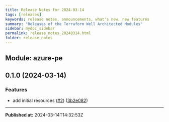```yaml
---
title: Release Notes for 2024-03-14
tags: [releases]
keywords: release notes, announcements, what's new, new features
summary: "Releases of the Terraform Well Architected Modules"
sidebar: mydoc_sidebar
permalink: release_notes_20240314.html
folder: release_notes
---
```


## Module: azure-pe
## 0.1.0 (2024-03-14)


### Features

* add initial resources ([#2](https://github.com/CloudNationHQ/terraform-azure-pe/releases/tag/v0.1.0)) ([3b2e082](https://github.com/CloudNationHQ/terraform-azure-pe/commit/3b2e0823bf64b0a32df98e84775b0c14864c7d86))

---

**Published at:** 2024-03-14T14:32:53Z


